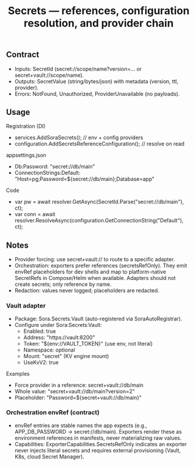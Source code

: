 ﻿---
title: Secrets — references, configuration resolution, and provider chain
description: How to use secret references (secret://) in configuration and code; DI wiring; orchestration behavior.
---

## Contract

- Inputs: SecretId (secret://scope/name?version=… or secret+vault://scope/name).
- Outputs: SecretValue (string/bytes/json) with metadata (version, ttl, provider).
- Errors: NotFound, Unauthorized, ProviderUnavailable (no payloads).

## Usage

Registration (DI)
- services.AddSoraSecrets(); // env + config providers
- configuration.AddSecretsReferenceConfiguration(); // resolve on read

appsettings.json
- Db:Password: "secret://db/main"
- ConnectionStrings:Default: "Host=pg;Password=${secret://db/main};Database=app"

Code
- var pw = await resolver.GetAsync(SecretId.Parse("secret://db/main"), ct);
- var conn = await resolver.ResolveAsync(configuration.GetConnectionString("Default"), ct);

## Notes

- Provider forcing: use secret+vault:// to route to a specific adapter.
- Orchestration: exporters prefer references (secretsRefOnly). They emit envRef placeholders for dev shells and map to platform-native SecretRefs in Compose/Helm when available. Adapters should not create secrets; only reference by name.
- Redaction: values never logged; placeholders are redacted.

### Vault adapter

- Package: Sora.Secrets.Vault (auto-registered via SoraAutoRegistrar).
- Configure under Sora:Secrets:Vault:
	- Enabled: true
	- Address: "https://vault:8200"
	- Token: "${env://VAULT_TOKEN}" (use env, not literal)
	- Namespace: optional
	- Mount: "secret" (KV engine mount)
	- UseKvV2: true

Examples
- Force provider in a reference: secret+vault://db/main
- Whole value: "secret+vault://db/main?version=2"
- Placeholder: "Password=${secret+vault://db/main}"

### Orchestration envRef (contract)

- envRef entries are stable names the app expects (e.g., APP_DB_PASSWORD → secret://db/main). Exporters render these as environment references in manifests, never materializing raw values.
- Capabilities: ExporterCapabilities.SecretsRefOnly indicates an exporter never injects literal secrets and requires external provisioning (Vault, K8s, cloud Secret Manager).
